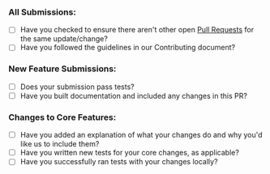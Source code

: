 ### All Submissions:

- [ ] Have you checked to ensure there aren't other open [Pull Requests](../../pulls) for the same update/change?
- [ ] Have you followed the guidelines in our Contributing document?

### New Feature Submissions:

- [ ] Does your submission pass tests?
- [ ] Have you built documentation and included any changes in this PR?

### Changes to Core Features:

- [ ] Have you added an explanation of what your changes do and why you'd like us to include them?
- [ ] Have you written new tests for your core changes, as applicable?
- [ ] Have you successfully ran tests with your changes locally?
